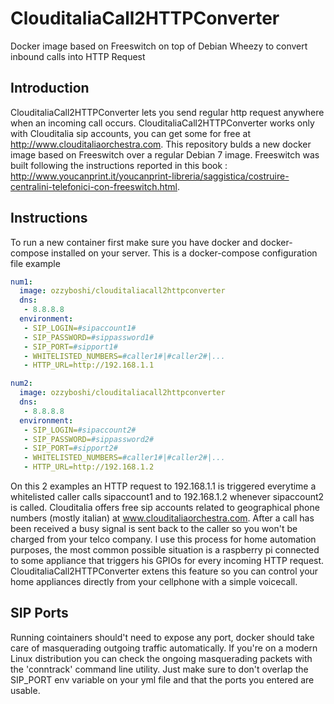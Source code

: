 # ClouditaliaCall2HTTPConverter
Docker image based on Freeswitch on top of Debian Wheezy to convert inbound calls into HTTP Request

Introduction
------------
ClouditaliaCall2HTTPConverter lets you send regular http request anywhere when an incoming call occurs.
ClouditaliaCall2HTTPConverter works only with Clouditalia sip accounts, you can get some for free at <a href="http://www.clouditaliaorchestra.com">http://www.clouditaliaorchestra.com</a>.
This repository bulds a new docker image based on Freeswitch over a regular Debian 7 image.
Freeswitch was built following the instructions reported in this book : <a href=http://www.youcanprint.it/youcanprint-libreria/saggistica/costruire-centralini-telefonici-con-freeswitch.html>http://www.youcanprint.it/youcanprint-libreria/saggistica/costruire-centralini-telefonici-con-freeswitch.html</a>.

Instructions
------------
To run a new container first make sure you have docker and docker-compose installed on your server.
This is a docker-compose configuration file example
```yaml
num1:
  image: ozzyboshi/clouditaliacall2httpconverter
  dns:
   - 8.8.8.8
  environment:
   - SIP_LOGIN=#sipaccount1#
   - SIP_PASSWORD=#sippassword1#
   - SIP_PORT=#sipport1#
   - WHITELISTED_NUMBERS=#caller1#|#caller2#|...
   - HTTP_URL=http://192.168.1.1

num2:
  image: ozzyboshi/clouditaliacall2httpconverter
  dns:
   - 8.8.8.8
  environment:
   - SIP_LOGIN=#sipaccount2#
   - SIP_PASSWORD=#sippassword2#
   - SIP_PORT=#sipport2#
   - WHITELISTED_NUMBERS=#caller1#|#caller2#|...
   - HTTP_URL=http://192.168.1.2
```

On this 2 examples an HTTP request to 192.168.1.1 is triggered everytime a whitelisted caller calls sipaccount1 and to 192.168.1.2 whenever sipaccount2 is called.
Clouditalia offers free sip accounts related to geographical phone numbers (mostly italian) at <a href="www.clouditaliaorchestra.com">www.clouditaliaorchestra.com</a>.
After a call has been received a busy signal is sent back to the caller so you won't be charged from your telco company.
I use this process for home automation purposes, the most common possible situation is a raspberry pi connected to some appliance that triggers his GPIOs for every incoming HTTP request.
ClouditaliaCall2HTTPConverter extens this feature so you can control your home appliances directly from your cellphone with a simple voicecall.

SIP Ports
------------
Running cointainers should't need to expose any port, docker should take care of masquerading outgoing traffic automatically.
If you're on a modern Linux distribution you can check the ongoing masquerading packets with the 'conntrack' command line utility. 
Just make sure to don't overlap the SIP_PORT env variable on your yml file and that the ports you entered are usable.




